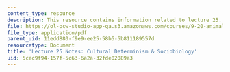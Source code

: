 ```yaml
---
content_type: resource
description: This resource contains information related to lecture 25.
file: https://ol-ocw-studio-app-qa.s3.amazonaws.com/courses/9-20-animal-behavior-fall-2013/5cec9f94157f5c636a2a32fde02089a3_MIT9_20F13_Lec25.pdf
file_type: application/pdf
parent_uid: 11edd880-f9e9-ee25-58b5-5b811189557d
resourcetype: Document
title: 'Lecture 25 Notes: Cultural Determinism & Sociobiology'
uid: 5cec9f94-157f-5c63-6a2a-32fde02089a3
---
```

